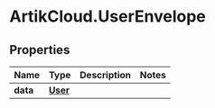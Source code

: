# ArtikCloud.UserEnvelope

## Properties
Name | Type | Description | Notes
------------ | ------------- | ------------- | -------------
**data** | [**User**](User.md) |  | 



